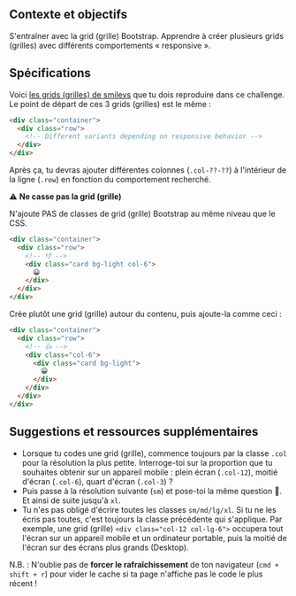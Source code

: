 ## Contexte et objectifs

S'entraîner avec la grid (grille) Bootstrap. Apprendre à créer plusieurs grids (grilles) avec différents comportements « responsive ».

## Spécifications

Voici [les grids (grilles) de smileys](http://lewagon.github.io/bootstrap-challenges/01-New-Bootstrap-grid/) que tu dois reproduire dans ce challenge. Le point de départ de ces 3 grids (grilles) est le même :

```html
<div class="container">
  <div class="row">
    <!-- Different variants depending on responsive behavior -->
  </div>
</div>
```

Après ça, tu devras ajouter différentes colonnes (`.col-??-??`) à l'intérieur de la ligne (`.row`) en fonction du comportement recherché.

⚠️ **Ne casse pas la grid (grille)**

N'ajoute PAS de classes de grid (grille) Bootstrap au même niveau que le CSS.

```html
<div class="container">
  <div class="row">
    <!-- 👎 -->
    <div class="card bg-light col-6">
      😀
    </div>
  </div>
</div>
```

Crée plutôt une grid (grille) autour du contenu, puis ajoute-la comme ceci :


```html
<div class="container">
  <div class="row">
    <!-- 👍 -->
    <div class="col-6">
      <div class="card bg-light">
        😀
      </div>
    </div>
  </div>
</div>
```

## Suggestions et ressources supplémentaires

- Lorsque tu codes une grid (grille), commence toujours par la classe `.col` pour la résolution la plus petite. Interroge-toi sur la proportion que tu souhaites obtenir sur un appareil mobile : plein écran (`.col-12`), moitié d'écran (`.col-6`), quart d'écran (`.col-3`) ?
- Puis passe à la résolution suivante (`sm`) et pose-toi la même question 🤔. Et ainsi de suite jusqu'à `xl`.
- Tu n'es pas obligé d'écrire toutes les classes `sm/md/lg/xl`. Si tu ne les écris pas toutes, c'est toujours la classe précédente qui s'applique. Par exemple, une grid (grille) `<div class="col-12 col-lg-6">` occupera tout l'écran sur un appareil mobile et un ordinateur portable, puis la moitié de l'écran sur des écrans plus grands (Desktop).

N.B. : N'oublie pas de **forcer le rafraîchissement** de ton navigateur (`cmd + shift + r`) pour vider le cache si ta page n'affiche pas le code le plus récent !
